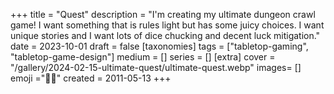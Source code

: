 +++
title = "Quest"
description = "I'm creating my ultimate dungeon crawl game! I want something that is rules light but has some juicy choices. I want unique stories and I want lots of dice chucking and decent luck mitigation."
date = 2023-10-01
draft =  false
[taxonomies]
tags = ["tabletop-gaming", "tabletop-game-design"]
medium = []
series = []
[extra]
cover = "/gallery/2024-02-15-ultimate-quest/ultimate-quest.webp"
images= []
emoji ="🧙‍♂️"
created = 2011-05-13
+++

